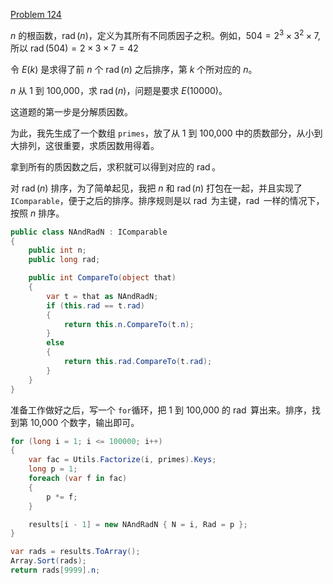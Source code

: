 [Problem 124](http://projecteuler.net/problem=124 "Problem 124 - Project Euler")

$n$ 的根函数，$\operatorname{rad}(n)$，定义为其所有不同质因子之积。例如，$504 = 2^3 \times 3^2 \times 7$, 所以 $\operatorname{rad}(504) = 2 \times 3 \times 7 = 42$

令 $E(k)$ 是求得了前 $n$ 个 $\operatorname{rad}(n)$ 之后排序，第 $k$ 个所对应的 $n$。

$n$ 从 1 到 100,000，求 $\operatorname{rad}(n)$，问题是要求 $E(10000)$。

这道题的第一步是分解质因数。

为此，我先生成了一个数组 `primes`，放了从 1 到 100,000 中的质数部分，从小到大排列，这很重要，求质因数用得着。

拿到所有的质因数之后，求积就可以得到对应的 $\operatorname{rad}$。

对 $\operatorname{rad}(n)$ 排序，为了简单起见，我把 $n$ 和 $\operatorname{rad}(n)$ 打包在一起，并且实现了 `IComparable`，便于之后的排序。排序规则是以 $\operatorname{rad}$ 为主键，$\operatorname{rad}$ 一样的情况下，按照 $n$ 排序。
```csharp
public class NAndRadN : IComparable
{
    public int n;
    public long rad;

    public int CompareTo(object that)
    {
        var t = that as NAndRadN;
        if (this.rad == t.rad)
        {
            return this.n.CompareTo(t.n);
        }
        else
        {
            return this.rad.CompareTo(t.rad);
        }
    }
}
```

准备工作做好之后，写一个 `for`循环，把 1 到 100,000 的 $\operatorname{rad}$ 算出来。排序，找到第 10,000 个数字，输出即可。
``` csharp
for (long i = 1; i <= 100000; i++)
{
    var fac = Utils.Factorize(i, primes).Keys;
    long p = 1;
    foreach (var f in fac)
    {
        p *= f;
    }

    results[i - 1] = new NAndRadN { N = i, Rad = p };
}

var rads = results.ToArray();
Array.Sort(rads);
return rads[9999].n;
```
